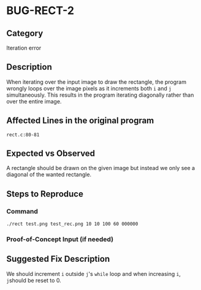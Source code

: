 # BUG-RECT-2
## Category
Iteration error

## Description
When iterating over the input image to draw the rectangle, the program wrongly loops over the image pixels as it increments both `i` and `j` simultaneously. This results in the program iterating diagonally rather than over the entire image.


## Affected Lines in the original program
`rect.c:80-81`

## Expected vs Observed
A rectangle should be drawn on the given image but instead we only see a diagonal of the wanted rectangle.

## Steps to Reproduce

### Command
```
./rect test.png test_rec.png 10 10 100 60 000000
```
### Proof-of-Concept Input (if needed)

## Suggested Fix Description
We should increment `i` outside `j`'s `while` loop and when increasing `i`, `j`should be reset to 0.